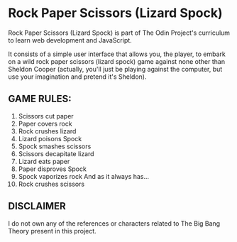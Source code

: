 # Rock Paper Scissors (Lizard Spock)

Rock Paper Scissors (Lizard Spock) is part of The Odin Project's curriculum to learn web development and JavaScript. 

It consists of a simple user interface that allows you, the player, to embark on a wild rock paper scissors (lizard spock) game against none other than Sheldon Cooper (actually, you'll just be playing against the computer, but use your imagination and pretend it's Sheldon).

## GAME RULES:
 
1. Scissors cut paper
2. Paper covers rock
3. Rock crushes lizard
4. Lizard poisons Spock
5. Spock smashes scissors
6. Scissors decapitate lizard
7. Lizard eats paper
8. Paper disproves Spock
9. Spock vaporizes rock
And as it always has...
10. Rock crushes scissors

## DISCLAIMER

I do not own any of the references or characters related to The Big Bang Theory present in this project. 
